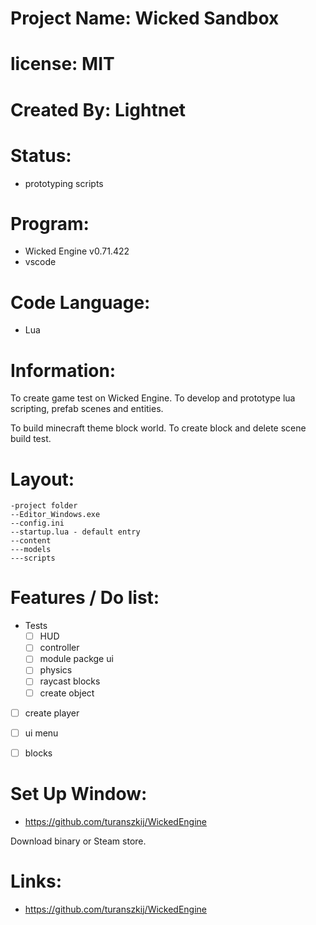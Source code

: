 # Project Name: Wicked Sandbox

# license: MIT

# Created By: Lightnet

# Status:
 * prototyping scripts

# Program:
 - Wicked Engine v0.71.422
 - vscode

# Code Language:
 * Lua

# Information:
  To create game test on Wicked Engine. To develop and prototype lua scripting, prefab scenes and entities.

  To build minecraft theme block world. To create block and delete scene build test.


# Layout:
```
-project folder
--Editor_Windows.exe
--config.ini
--startup.lua - default entry
--content
---models
---scripts
```

# Features /  Do list:
 - Tests
   - [ ] HUD
   - [ ] controller
   - [ ] module packge ui
   - [ ] physics
   - [ ] raycast blocks
   - [ ] create object
 - [ ] create player
 - [ ] ui menu
 - [ ] blocks


# Set Up Window:
  * https://github.com/turanszkij/WickedEngine

  Download binary or Steam store.

# Links:
 * https://github.com/turanszkij/WickedEngine